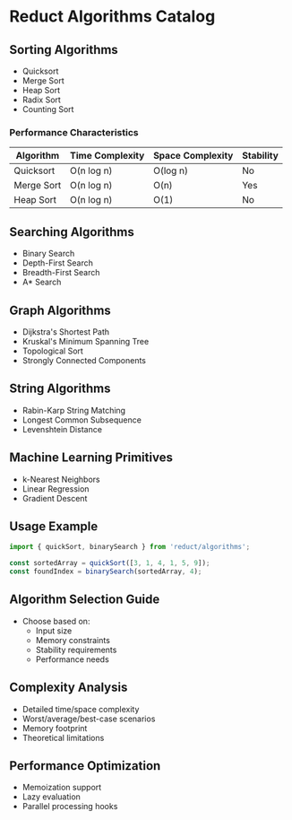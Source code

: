# Reduct Algorithms Catalog

## Sorting Algorithms
- Quicksort
- Merge Sort
- Heap Sort
- Radix Sort
- Counting Sort

### Performance Characteristics
| Algorithm    | Time Complexity | Space Complexity | Stability |
|--------------|-----------------|------------------|-----------|
| Quicksort    | O(n log n)      | O(log n)         | No        |
| Merge Sort   | O(n log n)      | O(n)             | Yes       |
| Heap Sort    | O(n log n)      | O(1)             | No        |

## Searching Algorithms
- Binary Search
- Depth-First Search
- Breadth-First Search
- A* Search

## Graph Algorithms
- Dijkstra's Shortest Path
- Kruskal's Minimum Spanning Tree
- Topological Sort
- Strongly Connected Components

## String Algorithms
- Rabin-Karp String Matching
- Longest Common Subsequence
- Levenshtein Distance

## Machine Learning Primitives
- k-Nearest Neighbors
- Linear Regression
- Gradient Descent

## Usage Example
```typescript
import { quickSort, binarySearch } from 'reduct/algorithms';

const sortedArray = quickSort([3, 1, 4, 1, 5, 9]);
const foundIndex = binarySearch(sortedArray, 4);
```

## Algorithm Selection Guide
- Choose based on:
  - Input size
  - Memory constraints
  - Stability requirements
  - Performance needs

## Complexity Analysis
- Detailed time/space complexity
- Worst/average/best-case scenarios
- Memory footprint
- Theoretical limitations

## Performance Optimization
- Memoization support
- Lazy evaluation
- Parallel processing hooks